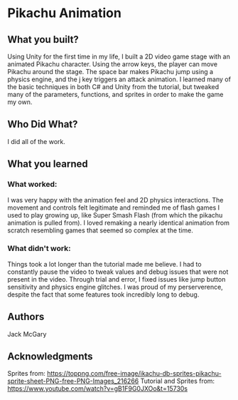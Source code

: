 # Pikachu Animation


## What you built? 

Using Unity for the first time in my life, I built a 2D video game stage with an animated Pikachu character. Using the arrow keys, the player can move Pikachu around the stage. The space bar makes Pikachu jump using a physics engine, and the j key triggers an attack animation. I learned many of the basic techniques in both C# and Unity from the tutorial, but tweaked many of the parameters, functions, and sprites in order to make the game my own.

## Who Did What?

I did all of the work.

## What you learned

### What worked:

I was very happy with the animation feel and 2D physics interactions. The movement and controls felt legitimate and reminded me of flash games I used to play growing up, like Super Smash Flash (from which the pikachu animation is pulled from). I loved remaking a nearly identical animation from scratch resembling games that seemed so complex at the time. 

### What didn't work: 

Things took a lot longer than the tutorial made me believe. I had to constantly pause the video to tweak values and debug issues that were not present in the video. Through trial and error, I fixed issues like jump button sensitivity and physics engine glitches. I was proud of my perserverence, despite the fact that some features took incredibly long to debug. 

## Authors

Jack McGary


## Acknowledgments

Sprites from: https://toppng.com/free-image/ikachu-db-sprites-pikachu-sprite-sheet-PNG-free-PNG-Images_216266
Tutorial and Sprites from: https://www.youtube.com/watch?v=gB1F9G0JXOo&t=15730s

